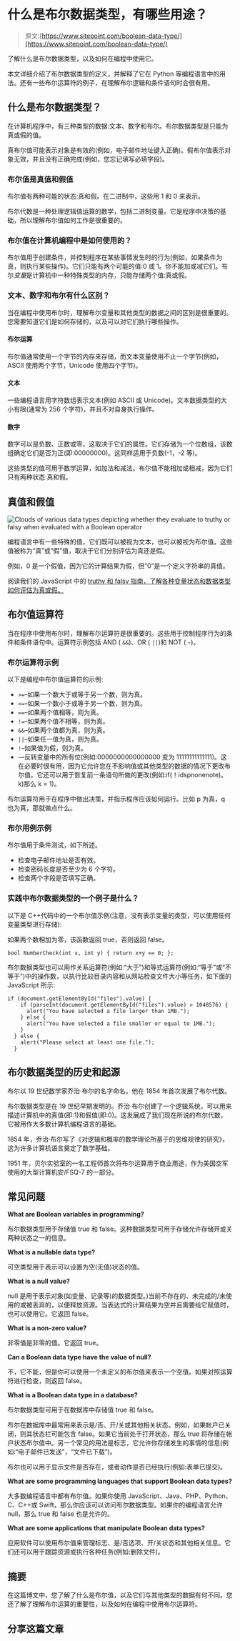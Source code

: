 # 什么是布尔数据类型，有哪些用途？

> 原文:[https://www.sitepoint.com/boolean-data-type/](https://www.sitepoint.com/boolean-data-type/)

了解什么是布尔数据类型，以及如何在编程中使用它。

本文详细介绍了布尔数据类型的定义，并解释了它在 Python 等编程语言中的用法。还有一些布尔运算符的例子，在理解布尔逻辑和条件语句时会很有用。

## 什么是布尔数据类型？

在计算机程序中，有三种类型的数据:文本、数字和布尔。布尔数据类型是只能为真或假的值。

真布尔值可能表示对象是有效的(例如，电子邮件地址键入正确)。假布尔值表示对象无效，并且没有正确完成(例如，您忘记填写必填字段)。

### 布尔值是真值和假值

布尔值有两种可能的状态:真和假。在二进制中，这些用 1 和 0 来表示。

布尔代数是一种处理逻辑值运算的数学，包括二进制变量。它是程序中决策的基础，所以理解布尔值如何工作是很重要的。

### 布尔值在计算机编程中是如何使用的？

布尔值用于创建条件，并控制程序在某些事情发生时的行为(例如，如果条件为真，则执行某些操作)。它们只能有两个可能的值:0 或 1。你不能加或减它们。布尔*变量*是计算机中一种特殊类型的内存，只能存储两个值:真或假。

### 文本、数字和布尔有什么区别？

当在编程中使用布尔时，理解布尔变量和其他类型的数据之间的区别是很重要的。您需要知道它们是如何存储的，以及可以对它们执行哪些操作。

#### 布尔运算

布尔值通常使用一个字节的内存来存储，而文本变量使用不止一个字节(例如，ASCII 使用两个字节，Unicode 使用四个字节)。

#### 文本

一些编程语言用字符数组表示文本(例如 ASCII 或 Unicode)。文本数据类型的大小有限(通常为 256 个字符)，并且不对自身执行操作。

#### 数字

数字可以是负数、正数或零，这取决于它们的属性。它们存储为一个位数组，该数组确定它们是否为正(即:00000000)。这同样适用于负数(-1，-2 等)。

这些类型的值可用于数学运算，如加法和减法。布尔值不能相加或相减，因为它们只有两种状态:真和假。

## 真值和假值

![Clouds of various data types depicting whether they evaluate to truthy or falsy when evaluated with a Boolean operator](../Images/778276aad593ad92d8817870d1af8e76.png)

编程语言中有一些特殊的值，它们既可以被视为文本，也可以被视为布尔值。这些值被称为“真”或“假”值，取决于它们分别评估为真还是假。

例如，0 是一个假值，因为它的计算结果为假，但“0”是一个定义字符串的真值。

阅读我们的 JavaScript 中的 [truthy 和 falsy 指南，了解各种变量状态和数据类型如何评估为真或假。](https://www.sitepoint.com/javascript-truthy-falsy/)

## 布尔值运算符

当在程序中使用布尔时，理解布尔运算符是很重要的。这些用于控制程序行为的条件和条件语句中。运算符示例包括 AND ( `&&`)、OR ( `||`)和 NOT ( `~`)。

### 布尔运算符示例

以下是编程中布尔值运算符的示例:

*   `>=`–如果一个数大于或等于另一个数，则为真。
*   `<=`–如果一个数小于或等于另一个数，则为真。
*   `==`–如果两个值相等，则为真。
*   `!=`–如果两个值不相等，则为真。
*   `&&`–如果两个值都为真，则为真。
*   `||`–如果任一值为真，则为真。
*   `!`–如果值为假，则为真。
*   `~`–反转变量中的所有位(例如:0000000000000000 变为 11111111111111)。这在必要时很有用，因为它允许您在不影响值或其他类型的数据的情况下更改布尔值。它还可以用于恢复前一条语句所做的更改(例如:if(！idspnonenote)。k)那么 k = 1)。

布尔运算符用于在程序中做出决策，并指示程序应该如何运行。比如 p 为真，q 也为真，那就做点什么。

### 布尔用例示例

布尔值用于条件测试，如下所述。

*   检查电子邮件地址是否有效。
*   检查密码长度是否至少为 6 个字符。
*   检查两个字段是否填写正确。

### 实践中布尔数据类型的一个例子是什么？

以下是 C++代码中的一个布尔值示例(注意，没有表示变量的类型，可以使用任何变量类型进行存储):

如果两个数相加为零，该函数返回 true，否则返回 false。

`bool NumberCheck(int x, int y) { return x+y == 0; };`

布尔数据类型也可以用作关系运算符(例如:“大于”)和等式运算符(例如:“等于”或“不等于”)中的操作数，以执行比较目录内容和从网站检查文件大小等任务，如下面的 JavaScript 所示:

```
if (document.getElementById("files").value) {
    if (parseInt(document.getElementById("files").value) > 1048576) {
      alert("You have selected a file larger than 1MB.");
    } else {
      alert("You have selected a file smaller or equal to 1MB.");
    }
  } else {
    alert("Please select at least one file.");
  }
```

## 布尔数据类型的历史和起源

布尔以 19 世纪数学家乔治·布尔的名字命名。他在 1854 年首次发展了布尔代数。

布尔数据类型是在 19 世纪早期发明的。乔治·布尔创建了一个逻辑系统，可以用来描述计算机中的真值(即:1)和假值(即:0)。这发展成了我们现在所说的布尔代数，它被用作大多数计算机编程语言的基础。

1854 年，乔治·布尔写了《对逻辑和概率的数学理论所基于的思维规律的研究》，这为许多计算机语言奠定了数学基础。

1951 年，贝尔实验室的一名工程师首次将布尔运算用于商业用途，作为美国空军使用的大型计算机安/FSQ-7 的一部分。

## 常见问题

**What are Boolean variables in programming?**

布尔数据类型用于存储值 true 和 false。这种数据类型可用于存储允许存储开或关两种状态之一的信息。

**What is a nullable data type?**

可空类型用于表示可以设置为空(无值)状态的值。

**What is a null value?**

null 是用于表示对象(如变量、记录等)的数据类型。)当前不存在的、未完成的/未使用的或被丢弃的，以便释放资源。当表达式的计算结果为空并且需要给它赋值时，也可以使用它。它返回 false。

**What is a non-zero value?**

非零值是非零的值。它返回 true。

**Can a Boolean data type have the value of null?**

不，它不能，但是你可以使用一个未定义的布尔值来表示一个空值。如果对照运算符进行检查，则返回 false。

**What is a Boolean data type in a database?**

布尔数据类型可用于在数据库中存储值 true 和 false。

布尔在数据库中最常用来表示是/否、开/关或其他相关状态。例如，如果帐户已关闭，则其状态栏可能包含 false。如果它当前处于打开状态，那么 true 将存储在帐户状态布尔值中。另一个常见的用法是标志，它允许你存储发生的事情的信息(例如:“电子邮件已发送”，“文件已下载”)。

布尔也可以用于显示文件是否存在，或者动作是否已经执行(例如:表单已提交)。

**What are some programming languages that support Boolean data types?**

大多数编程语言中都有布尔值。如果你使用 JavaScript、Java、PHP、Python、C、C++或 Swift，那么你应该可以访问布尔数据类型。如果你的编程语言允许 null，那么 true 和 false 也是允许的。

**What are some applications that manipulate Boolean data types?**

应用软件可以使用布尔值来管理标志、是/否选项、开/关状态和其他相关信息。它们还可以用于跟踪资源或执行各种任务(例如:删除文件)。

## 摘要

在这篇博文中，您了解了什么是布尔值，以及它们与其他类型的数据有何不同。您还了解了理解布尔运算的重要性，以及如何在编程中使用布尔运算符。

## 分享这篇文章